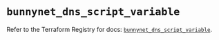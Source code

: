 # `bunnynet_dns_script_variable`

Refer to the Terraform Registry for docs: [`bunnynet_dns_script_variable`](https://registry.terraform.io/providers/bunnyway/bunnynet/0.11.0/docs/resources/dns_script_variable).
